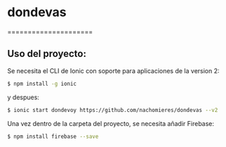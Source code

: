 # dondevas
=====================

## Uso del proyecto:

Se necesita el CLI de Ionic con soporte para aplicaciones de la version 2:

```bash
$ npm install -g ionic
```

y despues:

```bash
$ ionic start dondevoy https://github.com/nachomieres/dondevas --v2
```
Una vez dentro de la carpeta del proyecto, se necesita añadir Firebase:

```bash
$ npm install firebase --save
```
